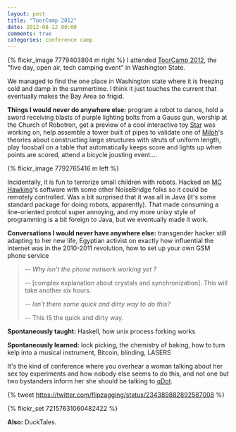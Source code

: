 ```yaml
---
layout: post
title: "ToorCamp 2012"
date: 2012-08-12 00:00
comments: true
categories: conference camp
---
```

{% flickr_image 7779403804 m right %}
I attended [ToorCamp 2012](http://toorcamp.org/), the "five day, open air, tech camping event" in Washington State.

We managed to find the one place in Washington state where it is freezing cold and damp in the summertime. I think it 
just touches the current that eventually makes the Bay Area so frigid.

**Things I would never do anywhere else:** program a robot to dance, hold a sword receiving blasts of purple lighting bolts 
from a Gauss gun, worship at the Church of Robotron, get a preview of a cool interactive 
toy [Star](http://starsimpson.com/) was working on, help assemble a tower built of pipes to validate one of [Miloh](https://twitter.com/miloh)'s theories
about constructing large structures with struts of uniform length, play foosball on a table that automatically keeps score and lights up 
when points are scored, attend a bicycle jousting event....

<!-- more -->

{% flickr_image 7792765416 m left %}

Incidentally, it is fun to terrorize small children with robots. Hacked on [MC Hawking](https://www.noisebridge.net/wiki/Noise-Bot)'s 
software with some other NoiseBridge folks so it could be remotely controlled.
Was a bit surprised that it was all in Java (it's some standard package for doing robots, apparently). That made consuming a 
line-oriented protcol super annoying, and my more unixy style of programming is a bit foreign to Java, but we eventually made it work.

**Conversations I would never have anywhere else:** transgender hacker still adapting to her new life, Egyptian activist on 
exactly how influential the internet was in the 2010-2011 revolution, how to set up your own GSM phone service

> -- _Why isn't the phone network working yet ?_
>
> -- [complex explanation about crystals and synchronization]. This will take another six hours.
> 
> -- _Isn't there some quick and dirty way to do this?_
>
> -- This IS the quick and dirty way.

**Spontaneously taught:** Haskell, how unix process forking works

**Spontaneously learned:** lock picking, the chemistry of baking, how to turn kelp into a musical instrument, Bitcoin, blinding, LASERS 

It's the kind of conference where you overhear a woman talking about her sex toy experiments and how nobody else seems to do this, and not one but
two bystanders inform her she should be talking to [qDot](https://twitter.com/qDot).

{% tweet https://twitter.com/flipzagging/status/234389882892587008 %}

{% flickr_set 72157631060482422 %}

**Also:** DuckTales.
